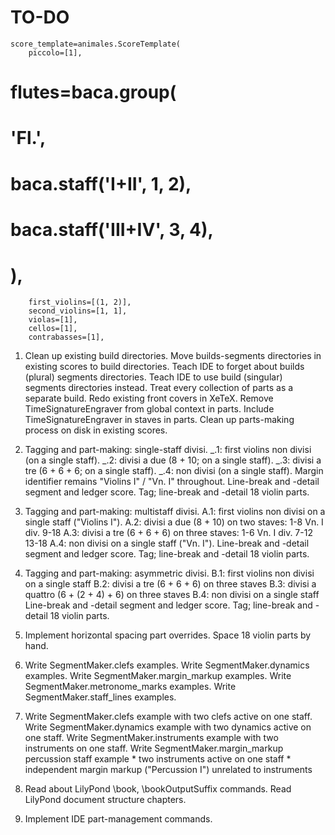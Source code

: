 TO-DO
=====

    score_template=animales.ScoreTemplate(
        piccolo=[1],
#        flutes=baca.group(
#            'Fl.',
#            baca.staff('I+II', 1, 2),
#            baca.staff('III+IV', 3, 4),
#            ),
        first_violins=[(1, 2)],
        second_violins=[1, 1],
        violas=[1],
        cellos=[1],
        contrabasses=[1],

1.  Clean up existing build directories.
    Move builds-segments directories in existing scores to build directories.
    Teach IDE to forget about builds (plural) segments directories.
    Teach IDE to use build (singular) segments directories instead.
    Treat every collection of parts as a separate build.
    Redo existing front covers in XeTeX.
    Remove TimeSignatureEngraver from global context in parts.
    Include TimeSignatureEngraver in staves in parts.
    Clean up parts-making process on disk in existing scores.

2.  Tagging and part-making: single-staff divisi.
    _.1: first violins non divisi (on a single staff).
    _.2: divisi a due (8 + 10; on a single staff).
    _.3: divisi a tre (6 + 6 + 6; on a single staff).
    _.4: non divisi (on a single staff).
    Margin identifier remains "Violins I" / "Vn. I" throughout.
    Line-break and -detail segment and ledger score.
    Tag; line-break and -detail 18 violin parts.

3.  Tagging and part-making: multistaff divisi.
    A.1: first violins non divisi on a single staff ("Violins I").
    A.2: divisi a due (8 + 10) on two staves:
                    1-8
        Vn. I div.
                    9-18
    A.3: divisi a tre (6 + 6 + 6) on three staves:
                    1-6
        Vn. I div.  7-12
                    13-18
    A.4: non divisi on a single staff ("Vn. I").
    Line-break and -detail segment and ledger score.
    Tag; line-break and -detail 18 violin parts.

4.  Tagging and part-making: asymmetric divisi.
    B.1: first violins non divisi on a single staff
    B.2: divisi a tre (6 + 6 + 6) on three staves
    B.3: divisi a quattro (6 + (2 + 4) + 6) on three staves
    B.4: non divisi on a single staff
    Line-break and -detail segment and ledger score.
    Tag; line-break and -detail 18 violin parts.

5.  Implement horizontal spacing part overrides.
    Space 18 violin parts by hand.

6.  Write SegmentMaker.clefs examples.
    Write SegmentMaker.dynamics examples.
    Write SegmentMaker.margin_markup examples.
    Write SegmentMaker.metronome_marks examples.
    Write SegmentMaker.staff_lines examples.

7.  Write SegmentMaker.clefs example with two clefs active on one staff.
    Write SegmentMaker.dynamics example with two dynamics active on one staff.
    Write SegmentMaker.instruments example with two instruments on one staff.
    Write SegmentMaker.margin_markup percussion staff example
        * two instruments active on one staff
        * independent margin markup ("Percussion I") unrelated to instruments

8.  Read about LilyPond \book, \bookOutputSuffix commands.
    Read LilyPond document structure chapters.

9.  Implement IDE part-management commands.
